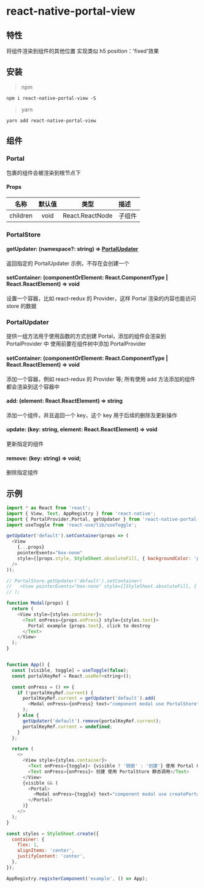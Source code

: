 # react-native-portal-view

## 特性

将组件渲染到组件的其他位置
实现类似 h5 position：'fixed'效果

## 安装

> npm

```shell
npm i react-native-portal-view -S
```

> yarn

```shell
yarn add react-native-portal-view
```

## 组件

[comment]: <> (### PortalProvider)

[comment]: <> (_提供一个根节点，可以处于组件树种任何位置,_)

[comment]: <> (#### Props)

[comment]: <> (| 名称 | 默认值 | 类型 | 描述 |)

[comment]: <> (| -------- | :----: | :----------------: | :------------------- |)

[comment]: <> (| children | void | React.ReactNode | children |)

### Portal

包裹的组件会被渲染到根节点下

#### Props

| 名称     | 默认值 |      类型       | 描述   |
| -------- | :----: | :-------------: | :----- |
| children |  void  | React.ReactNode | 子组件 |



### PortalStore

#### getUpdater: (namespace?: string) => [PortalUpdater](#portalupdater)
返回指定的 PortalUpdater 示例，不存在会创建一个

#### setContainer: (componentOrElement: React.ComponentType | React.ReactElement) => void
设置一个容器，比如 react-redux 的 Provider，这样 Portal 渲染的内容也能访问 store 的数据

### PortalUpdater

提供一组方法用于使用函数的方式创建 Portal，添加的组件会渲染到 PortalProvider 中
使用前要在组件树中添加 PortalProvider

#### setContainer: (componentOrElement: React.ComponentType<any> | React.ReactElement) => void

添加一个容器，例如 react-redux 的 Provider 等;
所有使用 add 方法添加的组件都会渲染到这个容器中

#### add: (element: React.ReactElement) => string

添加一个组件，并且返回一个 key，这个 key 用于后续的删除及更新操作

#### update: (key: string, element: React.ReactElement) => void

更新指定的组件

#### remove: (key: string) => void;

删除指定组件

## 示例

```javascript
import * as React from 'react';
import { View, Text, AppRegistry } from 'react-native';
import { PortalProvider,Portal, getUpdater } from 'react-native-portal-view';
import useToggle from 'react-use/lib/useToggle';

getUpdater('default').setContainer(props => (
  <View
    {...props}
    pointerEvents="box-none"
    style={[props.style, StyleSheet.absoluteFill, { backgroundColor: 'pink' }]}
  />
));

// PortalStore.getUpdater('default').setContainer(
//   <View pointerEvents="box-none" style={[StyleSheet.absoluteFill, { backgroundColor: 'pink' }]} />,
// );

function Modal(props) {
  return (
    <View style={styles.container}>
      <Text onPress={props.onPress} style={styles.text}>
        Portal example {props.text}, click to destroy
      </Text>
    </View>
  );
}


function App() {
  const [visible, toggle] = useToggle(false);
  const portalKeyRef = React.useRef<string>();

  const onPress = () => {
    if (!portalKeyRef.current) {
      portalKeyRef.current = getUpdater('default').add(
        <Modal onPress={onPress} text="component modal use PortalStore" />,
      );
    } else {
      getUpdater('default').remove(portalKeyRef.current);
      portalKeyRef.current = undefined;
    }
  };

  return (
    <>
      <View style={styles.container}>
        <Text onPress={toggle}> {visible ? '销毁' : '创建'} 使用 Portal 组件</Text>
        <Text onPress={onPress}> 创建 使用 PortalStore 静态调用</Text>
      </View>
      {visible && (
        <Portal>
          <Modal onPress={toggle} text="component modal use createPortal" />
        </Portal>
      )}
    </>
  );
}

const styles = StyleSheet.create({
  container: {
    flex: 1,
    alignItems: 'center',
    justifyContent: 'center',
  },
});

AppRegistry.registerComponent('example', () => App);
```

